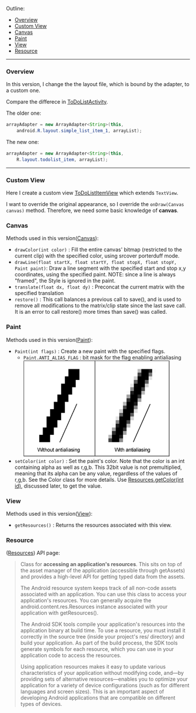 Outline:

- [Overview](README.md#overview)
- [Custom View](README.md#custom-view)
- [Canvas](README.md#canvas)
- [Paint](README.md#paint)
- [View](README.md#view)
- [Resource](README.md#resource)

----

### Overview 
In this version, I change the the layout file, which is bound by the adapter, to a custom one.

Compare the differece in [ToDoListActivity](src/com/tim/todolist3/ToDoListActivity.java).

The older one:

```java
arrayAdapter = new ArrayAdapter<String>(this,
	android.R.layout.simple_list_item_1, arrayList);
```

The new one:

```java
arrayAdapter = new ArrayAdapter<String>(this,
	R.layout.todolist_item, arrayList);
```

----
### Custom View

Here I create a custom view [ToDoListItemView](src/com/tim/todolist3/ToDoListItemView.java) which extends `TextView`.

I want to override the original appearance, so I override the `onDraw(Canvas canvas)` method. Therefore, we need some basic knowledge of **canvas**.

### Canvas

Methods used in this version([Canvas](http://developer.android.com/reference/android/graphics/Canvas.html)):

- `drawColor(int color)` : Fill the entire canvas' bitmap (restricted to the current clip) with the specified color, using srcover porterduff mode.
- `drawLine(float startX, float startY, float stopX, float stopY, Paint paint)`: Draw a line segment with the specified start and stop x,y coordinates, using the specified paint. NOTE: since a line is always "framed", the Style is ignored in the paint.
- `translate(float dx, float dy)` : Preconcat the current matrix with the specified translation
- `restore()` : This call balances a previous call to save(), and is used to remove all modifications to the matrix/clip state since the last save call. It is an error to call restore() more times than save() was called.

### Paint

Methods used in this version([Paint](http://developer.android.com/reference/android/graphics/Paint.html)):

- `Paint(int flags)` : Create a new paint with the specified flags. 
	- `Paint.ANTI_ALIAS_FLAG` : bit mask for the flag enabling antialiasing
	![antialiasing](doc-img/with-without-antialiasing.gif)
- `setColor(int color)` : Set the paint's color. Note that the color is an int containing alpha as well as r,g,b. This 32bit value is not premultiplied, meaning that its alpha can be any value, regardless of the values of r,g,b. See the Color class for more details. Use [Resources.getColor(int id)](http://developer.android.com/reference/android/content/res/Resources.html#getColor%28int%29), discussed later, to get the value.

### View

Methods used in this version([View](http://developer.android.com/reference/android/view/View.html)):

- `getResources()` : Returns the resources associated with this view.

### Resource
([Resources](http://developer.android.com/reference/android/content/res/Resources.html)) API page:


> Class for **accessing an application's resources**. This sits on top of the asset manager of the application (accessible through getAssets) and provides a high-level API for getting typed data from the assets. 
> 
> The Android resource system keeps track of all non-code assets associated with an application. You can use this class to access your application's resources. You can generally acquire the android.content.res.Resources instance associated with your application with getResources().
> 
> The Android SDK tools compile your application's resources into the application binary at build time. To use a resource, you must install it correctly in the source tree (inside your project's res/ directory) and build your application. As part of the build process, the SDK tools generate symbols for each resource, which you can use in your application code to access the resources.
> 
> Using application resources makes it easy to update various characteristics of your application without modifying code, and—by providing sets of alternative resources—enables you to optimize your application for a variety of device configurations (such as for different languages and screen sizes). This is an important aspect of developing Android applications that are compatible on different types of devices.

